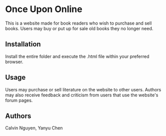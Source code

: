 # Once Upon Online
This is a website made for book readers who wish to purchase and sell books. Users may buy or put up for sale old books they no longer need.

## Installation
Install the entire folder and execute the .html file within your preferred browser.

## Usage
Users may purchase or sell literature on the website to other users. Authors may also receive feedback and criticism from users that use the website's forum pages.

## Authors
Calvin Nguyen, Yanyu Chen

